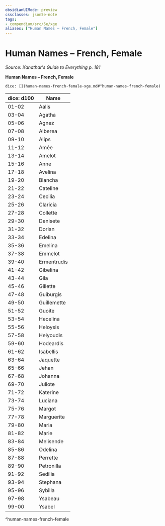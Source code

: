 ```yaml
---
obsidianUIMode: preview
cssclasses: json5e-note
tags:
- compendium/src/5e/xge
aliases: ["Human Names – French, Female"]
---
```

# Human Names – French, Female
*Source: Xanathar's Guide to Everything p. 181* 

**Human Names – French, Female**

`dice: [](human-names-french-female-xge.md#^human-names-french-female)`

| dice: d100 | Name |
|------------|------|
| 01-02 | Aalis |
| 03-04 | Agatha |
| 05-06 | Agnez |
| 07-08 | Alberea |
| 09-10 | Alips |
| 11-12 | Amée |
| 13-14 | Amelot |
| 15-16 | Anne |
| 17-18 | Avelina |
| 19-20 | Blancha |
| 21-22 | Cateline |
| 23-24 | Cecilia |
| 25-26 | Claricia |
| 27-28 | Collette |
| 29-30 | Denisete |
| 31-32 | Dorian |
| 33-34 | Edelina |
| 35-36 | Emelina |
| 37-38 | Emmelot |
| 39-40 | Ermentrudis |
| 41-42 | Gibelina |
| 43-44 | Gila |
| 45-46 | Gillette |
| 47-48 | Guiburgis |
| 49-50 | Guillemette |
| 51-52 | Guoite |
| 53-54 | Hecelina |
| 55-56 | Heloysis |
| 57-58 | Helyoudis |
| 59-60 | Hodeardis |
| 61-62 | Isabellis |
| 63-64 | Jaquette |
| 65-66 | Jehan |
| 67-68 | Johanna |
| 69-70 | Juliote |
| 71-72 | Katerine |
| 73-74 | Luciana |
| 75-76 | Margot |
| 77-78 | Marguerite |
| 79-80 | Maria |
| 81-82 | Marie |
| 83-84 | Melisende |
| 85-86 | Odelina |
| 87-88 | Perrette |
| 89-90 | Petronilla |
| 91-92 | Sedilia |
| 93-94 | Stephana |
| 95-96 | Sybilla |
| 97-98 | Ysabeau |
| 99-00 | Ysabel |
^human-names-french-female
